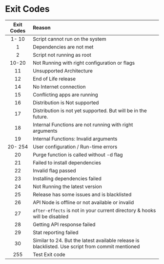 # Exit Codes

| Exit Codes | Reason |
|:----------:|:-------|
| 1- 10 | Script cannot run on the system |
|  1 | Dependencies are not met |
|  2 | Script not running as root |
| 10-20 | Not Running with right configuration or flags |
| 11 | Unsupported Architecture |
| 12 | End of Life release |
| 14 | No Internet connection |
| 15 | Conflicting apps are running |
| 16 | Distribution is  Not supported |
| 17 | Distribution is not yet supported. But will be in the future. |
| 18 | Internal Functions are not running with right arguments |
| 19 | Internal Functions: Invalid arguments |
| 20- 254 | User configuration / Run-time errors |
| 20 | Purge function is  called without -d flag |
| 21 | Failed to install dependencies |
| 22 | Invalid flag passed |
| 23 | Installing dependencies failed |
| 24 | Not Running the latest version |
| 25 | Release  has some issues and is blacklisted |
| 26 | API Node is offline or not available or invalid |
| 27 | `after-effects` is not in your current directory & hooks will be disabled |
| 28 | Getting API response failed |
| 29 | Stat reporting failed |
| 30 | Similar to 24. But the latest available release is blacklisted. Use script from commit mentioned |
| 255 | Test Exit code |

